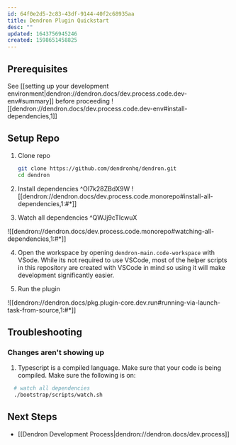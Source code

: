 ```yaml
---
id: 64f0e2d5-2c83-43df-9144-40f2c68935aa
title: Dendron Plugin Quickstart
desc: ""
updated: 1643756945246
created: 1598651458825
---
```


## Prerequisites

See [[setting up your development environment|dendron://dendron.docs/dev.process.code.dev-env#summary]] before proceeding
![[dendron://dendron.docs/dev.process.code.dev-env#install-dependencies,1]]


## Setup Repo

1. Clone repo
   ```bash
   git clone https://github.com/dendronhq/dendron.git
   cd dendron
   ```
2. Install dependencies ^OI7k28ZBdX9W
![[dendron://dendron.docs/dev.process.code.monorepo#install-all-dependencies,1:#*]]

3. Watch all dependencies ^QWJj9cTIcwuX

![[dendron://dendron.docs/dev.process.code.monorepo#watching-all-dependencies,1:#*]]

4. Open the workspace by opening `dendron-main.code-workspace` with VSode. While its not required to use VSCode, most of the helper scripts in this repository are created with VSCode in mind so using it will make development significantly easier.

5. Run the plugin

![[dendron://dendron.docs/pkg.plugin-core.dev.run#running-via-launch-task-from-source,1:#*]]

## Troubleshooting

### Changes aren't showing up

1. Typescript is a compiled language. Make sure that your code is being compiled. Make sure the following is on:

```sh
  # watch all dependencies
  ./bootstrap/scripts/watch.sh

```

## Next Steps

- [[Dendron Development Process|dendron://dendron.docs/dev.process]]
